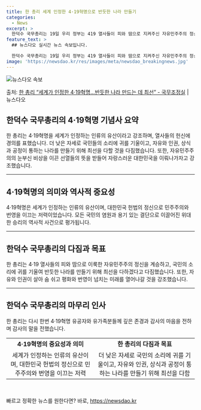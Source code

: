 ```yaml
---
title: 한 총리 세계 인정한 4·19혁명으로 반듯한 나라 만들기
categories:
  - News
excerpt: >
  한덕수 국무총리는 19일 우리 정부는 419 열사들이 피와 땀으로 지켜주신 자유민주주의 정신을 기리고 계승하…
feature_text: >
  ## 뉴스다오 실시간 뉴스 속보입니다.

  한덕수 국무총리는 19일 우리 정부는 419 열사들이 피와 땀으로 지켜주신 자유민주주의 정신을 기리고 계승하…
image: 'https://newsdao.kr/res/images/meta/newsdao_breakingnews.jpg'
---
```


![뉴스다오 속보](https://newsdao.kr/res/images/meta/newsdao_breakingnews.jpg)

<p>출처: <a href="https://newsdao.kr/3633" rel="dofollow">한 총리 “세계가 인정한 4·19혁명…반듯한 나라 만드는 데 최선”  - 국무조정실</a> | 뉴스다오</p>

<h2 data-ke-size="size26">한덕수 국무총리의 4·19혁명 기념사 요약</h2>
<p data-ke-size="size16">한 총리는 4·19혁명을 세계가 인정하는 인류의 유산이라고 강조하며, 열사들의 헌신에 경의를 표했습니다. 더 낮은 자세로 국민들의 소리에 귀를 기울이고, 자유와 인권, 상식과 공정이 통하는 나라를 만들기 위해 최선을 다할 것을 다짐했습니다. 또한, 자유민주주의의 눈부신 비상을 이끈 선열들의 뜻을 받들어 자랑스러운 대한민국을 이뤄나가자고 강조했습니다.</p>
<hr>

<h2 data-ke-size="size26">4·19혁명의 의미와 역사적 중요성</h2>
<p data-ke-size="size16">4·19혁명은 세계가 인정하는 인류의 유산이며, 대한민국 헌법의 정신으로 민주주의와 번영을 이끄는 저력이었습니다. 모든 국민의 염원과 용기 있는 결단으로 이끌어진 위대한 승리의 역사적 사건으로 평가됩니다.</p>
<hr>

<h2 data-ke-size="size26">한덕수 국무총리의 다짐과 목표</h2>
<p data-ke-size="size16">한 총리는 4·19 열사들의 피와 땀으로 이룩한 자유민주주의 정신을 계승하고, 국민의 소리에 귀를 기울여 반듯한 나라를 만들기 위해 최선을 다하겠다고 다짐했습니다. 또한, 자유와 인권이 살아 숨 쉬고 평화와 번영이 넘치는 미래를 열어나갈 것을 강조했습니다.</p>
<hr>

<h2 data-ke-size="size26">한덕수 국무총리의 마무리 인사</h2>
<p data-ke-size="size16">한 총리는 다시 한번 4·19혁명 유공자와 유가족분들께 깊은 존경과 감사의 마음을 전하며 감사의 말을 전했습니다.</p>
<table>
  <tbody>
    <tr>
      <td style="text-align: center; height: 17px;"><b>4·19혁명의 중요성과 의미</b></td>
      <td style="text-align: center; height: 17px;"><b>한 총리의 다짐과 목표</b></td>
    </tr>
    <tr>
      <td style="text-align: center; height: 17px;">세계가 인정하는 인류의 유산이며, 대한민국 헌법의 정신으로 민주주의와 번영을 이끄는 저력</td>
      <td style="text-align: center; height: 17px;">더 낮은 자세로 국민의 소리에 귀를 기울이고, 자유와 인권, 상식과 공정이 통하는 나라를 만들기 위해 최선을 다함</td>
    </tr>
  </tbody>
</table>
<p data-ke-size="size16">&nbsp;</p> 

빠르고 정확한 뉴스를 원한다면? 바로, <a href="https://newsdao.kr" rel="dofollow">https://newsdao.kr</a>


